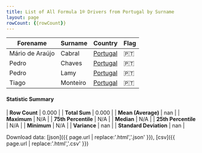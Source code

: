 ```yaml
---
title: List of All Formula 1® Drivers from Portugal by Surname
layout: page
rowCount: {{rowCount}}
---
```


| Forename | Surname | Country | Flag |
|--|--|--|--|
| Mário de Araújo | Cabral | [Portugal](/f1/countries/portugal) | 🇵🇹 |
| Pedro | Chaves | [Portugal](/f1/countries/portugal) | 🇵🇹 |
| Pedro | Lamy | [Portugal](/f1/countries/portugal) | 🇵🇹 |
| Tiago | Monteiro | [Portugal](/f1/countries/portugal) | 🇵🇹 |

#### Statistic Summary

| **Row Count** | 0.000 |
| **Total Sum** | 0.000 |
| **Mean (Average)** | nan |
| **Maximum** | N/A |
| **75th Percentile** | N/A |
| **Median** | N/A |
| **25th Percentile** | N/A |
| **Minimum** | N/A |
| **Variance** | nan |
| **Standard Deviation** | nan |

Download data: [json]({{ page.url | replace:'.html','.json' }}), [csv]({{ page.url | replace:'.html','.csv' }})
